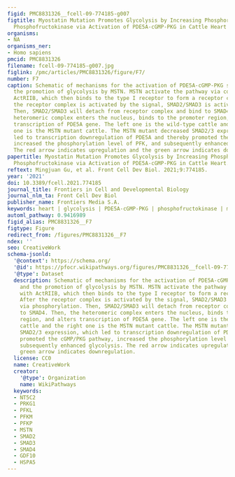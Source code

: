 ```yaml
---
figid: PMC8831326__fcell-09-774185-g007
figtitle: Myostatin Mutation Promotes Glycolysis by Increasing Phosphorylation of
  Phosphofructokinase via Activation of PDE5A-cGMP-PKG in Cattle Heart
organisms:
- NA
organisms_ner:
- Homo sapiens
pmcid: PMC8831326
filename: fcell-09-774185-g007.jpg
figlink: /pmc/articles/PMC8831326/figure/F7/
number: F7
caption: Schematic of mechanisms for the activation of PDE5A-cGMP-PKG signaling and
  the promotion of glycolysis by MSTN. MSTN activate the pathway via combining with
  ActRIIB, which then binds to the type I receptor to form a receptor complex. After
  the receptor complex is activated by the signal, SMAD2/SMAD3 is activated via phosphorylation.
  Then, SMAD2/SMAD3 will detach from receptor complex and bind to SMAD4. Then, the
  heteromeric complex enters the nucleus, binds to the promoter region, and alters
  transcription of PDE5A gene. The left one is the wild-type cattle and the right
  one is the MSTN mutant cattle. The MSTN mutant decreased SMAD2/3 expression, which
  led to transcription downregulation of PDE5A and thereby promoted the cGMP/PKG pathway,
  increased the phosphorylation level of PFK, and subsequently enhanced glycolysis.
  The red arrow indicates upregulation and the green arrow indicates downregulation.
papertitle: Myostatin Mutation Promotes Glycolysis by Increasing Phosphorylation of
  Phosphofructokinase via Activation of PDE5A-cGMP-PKG in Cattle Heart.
reftext: Mingjuan Gu, et al. Front Cell Dev Biol. 2021;9:774185.
year: '2021'
doi: 10.3389/fcell.2021.774185
journal_title: Frontiers in Cell and Developmental Biology
journal_nlm_ta: Front Cell Dev Biol
publisher_name: Frontiers Media S.A.
keywords: heart | glycolysis | PDE5A-cGMP-PKG | phosphofructokinase | myostatin mutation
automl_pathway: 0.9416989
figid_alias: PMC8831326__F7
figtype: Figure
redirect_from: /figures/PMC8831326__F7
ndex: ''
seo: CreativeWork
schema-jsonld:
  '@context': https://schema.org/
  '@id': https://pfocr.wikipathways.org/figures/PMC8831326__fcell-09-774185-g007.html
  '@type': Dataset
  description: Schematic of mechanisms for the activation of PDE5A-cGMP-PKG signaling
    and the promotion of glycolysis by MSTN. MSTN activate the pathway via combining
    with ActRIIB, which then binds to the type I receptor to form a receptor complex.
    After the receptor complex is activated by the signal, SMAD2/SMAD3 is activated
    via phosphorylation. Then, SMAD2/SMAD3 will detach from receptor complex and bind
    to SMAD4. Then, the heteromeric complex enters the nucleus, binds to the promoter
    region, and alters transcription of PDE5A gene. The left one is the wild-type
    cattle and the right one is the MSTN mutant cattle. The MSTN mutant decreased
    SMAD2/3 expression, which led to transcription downregulation of PDE5A and thereby
    promoted the cGMP/PKG pathway, increased the phosphorylation level of PFK, and
    subsequently enhanced glycolysis. The red arrow indicates upregulation and the
    green arrow indicates downregulation.
  license: CC0
  name: CreativeWork
  creator:
    '@type': Organization
    name: WikiPathways
  keywords:
  - NT5C2
  - PRKG1
  - PFKL
  - PFKM
  - PFKP
  - MSTN
  - SMAD2
  - SMAD3
  - SMAD4
  - GDF10
  - HSPA5
---
```

